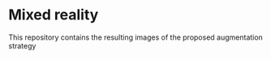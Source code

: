 # Mixed reality
This repository contains the resulting images of the proposed augmentation strategy

